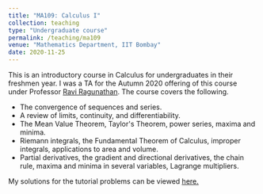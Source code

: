 ```yaml
---
title: "MA109: Calculus I"
collection: teaching
type: "Undergraduate course"
permalink: /teaching/ma109
venue: "Mathematics Department, IIT Bombay"
date: 2020-11-25
---
```


This is an introductory course in Calculus for undergraduates in their freshmen year. I was a TA for the Autumn 2020 offering of this course under Professor [Ravi Ragunathan](http://www.math.iitb.ac.in/~ravir/). The course covers the following. 

* The convergence of sequences and series.
* A review of limits, continuity, and differentiability.
* The Mean Value Theorem, Taylor's Theorem, power series, maxima and minima.
* Riemann integrals, the Fundamental Theorem of Calculus, improper integrals, applications to area and volume. 
* Partial derivatives, the gradient and directional derivatives, the chain rule, maxima and minima in several variables, Lagrange multipliers. 

My solutions for the tutorial problems can be viewed <u><a href="https://ishankapnadak.github.io/files/ma109-tut-solutions.pdf">here.</a></u>